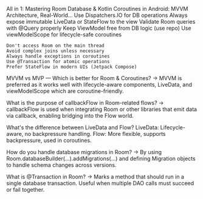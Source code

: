 All in 1: Mastering Room Database & Kotlin Coroutines in Android: MVVM Architecture, Real-World…
	Use Dispatchers.IO for DB operations
	Always expose immutable LiveData or StateFlow to the view
	Validate Room queries with @Query properly
	Keep ViewModel free from DB logic (use repo)
	Use viewModelScope for lifecycle-safe coroutines

	Don't access Room on the main thread
	Avoid complex joins unless necessary
	Always handle exceptions in coroutines
	Use @Transaction for atomic operations
	Prefer StateFlow in modern UIs (Jetpack Compose)

MVVM vs MVP — Which is better for Room & Coroutines?
-> MVVM is preferred as it works well with lifecycle-aware components, LiveData, and viewModelScope which are coroutine-friendly.

What is the purpose of callbackFlow in Room-related flows?
-> callbackFlow is used when integrating Room or other libraries that emit data via callback, enabling bridging into the Flow world.

What's the difference between LiveData and Flow?
	LiveData: Lifecycle-aware, no backpressure handling.
	Flow: More flexible, supports backpressure, used in coroutines.

How do you handle database migrations in Room?
-> By using Room.databaseBuilder(...).addMigrations(...) and defining Migration objects to handle schema changes across versions.

What is @Transaction in Room?
->  Marks a method that should run in a single database transaction. Useful when multiple DAO calls must succeed or fail together.